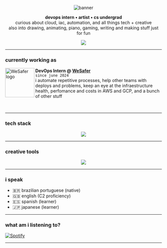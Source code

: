 
 
<p align="center">
  <img src="https://capsule-render.vercel.app/api?type=blur&color=f26692&height=200&section=header&text=hi,%20i'm%20aline.&fontSize=40&fontColor=ffffff" alt="banner" />
</p>

<p align="center">
  <b>devops intern • artist • cs undergrad</b><br/>
  curious about cloud, iac, automation, and all things tech + creative <br/>
  also into drawing, animating, piano, gaming, writing and making stuff just for fun
</p>

<p align="center">
  <a href="https://www.linkedin.com/in/alineara/">
    <img src="https://img.shields.io/badge/LinkedIn-0077B5?style=for-the-badge&logo=linkedin&logoColor=white" />
  </a>

---

###  currently working as

[<img align="left" height="94px" width="94px" alt="WeSafer logo" src="https://github.com/aline-exe/aline-exe/assets/132860472/44297bf6-ea32-4d0a-80f5-1321f8cb37ec"/>](https://wesafer.com)

**DevOps Intern @ [WeSafer](https://wesafer.com)** \
`since june 2024`  
i automate repetitive processes, help other teams with deploys and problems, keep an eye at the infraestructure health, perfomance and costs in AWS and GCP, and a bunch of other stuff

<br clear="left" />

---

###  tech stack

<div align="center">
  <img src="https://skillicons.dev/icons?i=aws,azure,gcp,docker,git,grafana,mysql,postgres,python,postman,ubuntu&theme=dark" /><br/>
</div>

---

###  creative tools

<div align="center">
  <img src="https://skillicons.dev/icons?i=ae,blender,figma,ps,ai,pr,xd,notion&theme=dark" /><br/>
</div>

---

###  i speak

- 🇧🇷 brazilian portuguese (native)
- 🇬🇧 english (C2 proficiency)
- 🇪🇸 spanish (learner)
- 🇯🇵 japanese (learner)
---

### what am i listening to?

[![Spotify](https://spotify-recently-played-readme.vercel.app/api?user=stellathewolfie)](https://open.spotify.com/user/stellathewolfie)

---



